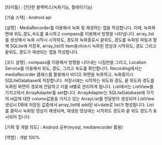 [타이틀] : 간단한 블랙박스(녹화기능, 플레이기능)

[기술 스택] : Android api

[설명] : MediaRecorder를 이용해서 녹화 및 재생하는 앱을 작성합니다.
이때, 녹화화면에 위도,경도,속도를 표시하고 compass를 이용해서 방향을 나타냅니다. 
array_list를 생성해서 녹화 시작시 시작위도, 경도와 녹화종료시 끝위도, 경도를 녹화된 파일과 함께 SQLite에 저장후, array_list의 item을click시
녹화된 영상과 시작위도, 경도 그리고 끝위도, 경도가 재생되는 앱을 작성합니다.  

[코드 설명] : compass를 이용해서 방향을 나타내는 나침반을 그리고, Location Service를 이용해서 위도, 경도, 그리고 속도를 확인합니다. 
Recording에서는 mediaRecorder 클래스를 활용해서 비디오 화면을 녹화하고, 녹화중지시 SQLiteDatabase에 저장합니다. 
저장시에는 시작하는 위도와 경도, 끝 위도와 경도를 녹화된 화면의 경로에 전달하고 이를 id별로 관리하게 됩니다. 
List에서는 ListView를 가지고와서 ArrayAdapter를 set합니다. ArrayAdapter는 SQLiteDatabase에 각각의 id값에 대한 column값들을 가지고 있는
ArrayList를 전달받아 생성되어 ListView 생성시 DB에 저장된 값중에서 array_list에 add된 id+date로 list가 형성됩니다.
List를 클릭시 녹화된 영상이 재생되며, 재생된 영상에는 시작위도 경도와 끝 위도 경도가 표시되어 집니다. 

[기획 및 개발 의도] : Android 공부(mysql, mediarecorder 활용)

[역할] : 개발 100%
